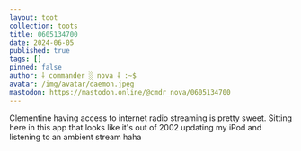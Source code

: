 ```yaml
---
layout: toot
collection: toots
title: 0605134700
date: 2024-06-05
published: true
tags: []
pinned: false
author: ⸸ commander ░ nova ⸸ :~$
avatar: /img/avatar/daemon.jpeg
mastodon: https://mastodon.online/@cmdr_nova/0605134700
---
```


Clementine having access to internet radio streaming is pretty sweet. Sitting here in this app that looks like it's out of 2002 updating my iPod and listening to an ambient stream haha
